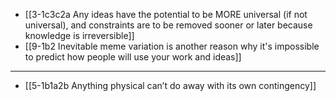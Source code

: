 - [[3-1c3c2a Any ideas have the potential to be MORE universal (if not universal), and constraints are to be removed sooner or later because knowledge is irreversible]]
- [[9-1b2 Inevitable meme variation is another reason why it's impossible to predict how people will use your work and ideas]]
---
- [[5-1b1a2b Anything physical can’t do away with its own contingency]]
